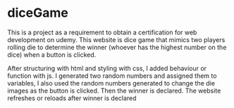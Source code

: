 # diceGame
This is a project as a requirement to obtain a certification for web development on udemy.
This website is dice game that mimics two players rolling die to determine the winner (whoever has the highest number on the dice) when a button is clicked.

After structuring with html and styling with css, I added behaviour or function with js. 
I generated two random numbers and assigned them to variables, I also used the random numbers generated to change the die images as the button is clicked.
Then the winner is declared.
The website refreshes or reloads after winner is declared

